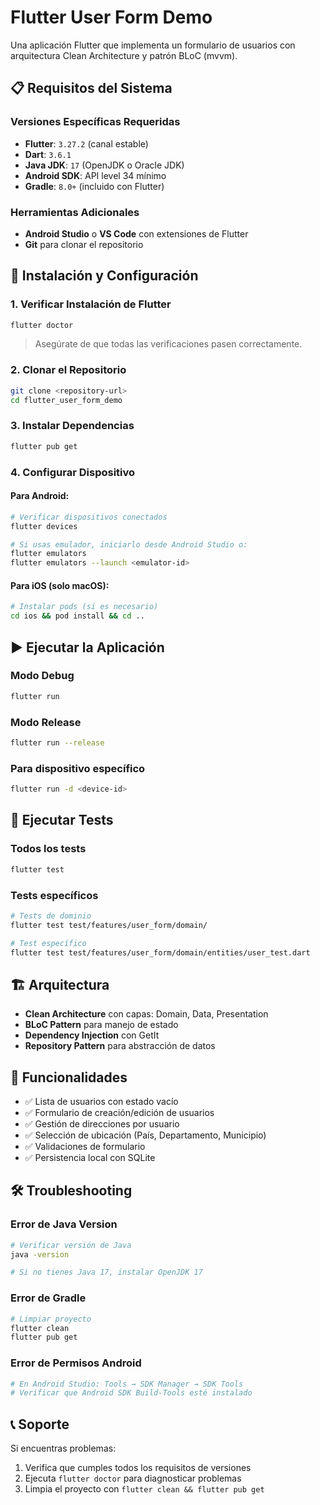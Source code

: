# Flutter User Form Demo

Una aplicación Flutter que implementa un formulario de usuarios con arquitectura Clean Architecture y patrón BLoC (mvvm).

## 📋 Requisitos del Sistema

### Versiones Específicas Requeridas

- **Flutter**: `3.27.2` (canal estable)
- **Dart**: `3.6.1`
- **Java JDK**: `17` (OpenJDK o Oracle JDK)
- **Android SDK**: API level 34 mínimo
- **Gradle**: `8.0+` (incluido con Flutter)

### Herramientas Adicionales

- **Android Studio** o **VS Code** con extensiones de Flutter
- **Git** para clonar el repositorio

## 🚀 Instalación y Configuración

### 1. Verificar Instalación de Flutter
```bash
flutter doctor
```
> Asegúrate de que todas las verificaciones pasen correctamente.

### 2. Clonar el Repositorio
```bash
git clone <repository-url>
cd flutter_user_form_demo
```

### 3. Instalar Dependencias
```bash
flutter pub get
```

### 4. Configurar Dispositivo

#### Para Android:
```bash
# Verificar dispositivos conectados
flutter devices

# Si usas emulador, iniciarlo desde Android Studio o:
flutter emulators
flutter emulators --launch <emulator-id>
```

#### Para iOS (solo macOS):
```bash
# Instalar pods (si es necesario)
cd ios && pod install && cd ..
```

## ▶️ Ejecutar la Aplicación

### Modo Debug
```bash
flutter run
```

### Modo Release
```bash
flutter run --release
```

### Para dispositivo específico
```bash
flutter run -d <device-id>
```

## 🧪 Ejecutar Tests

### Todos los tests
```bash
flutter test
```

### Tests específicos
```bash
# Tests de dominio
flutter test test/features/user_form/domain/

# Test específico
flutter test test/features/user_form/domain/entities/user_test.dart
```

## 🏗️ Arquitectura

- **Clean Architecture** con capas: Domain, Data, Presentation
- **BLoC Pattern** para manejo de estado
- **Dependency Injection** con GetIt
- **Repository Pattern** para abstracción de datos

## 📱 Funcionalidades

- ✅ Lista de usuarios con estado vacío
- ✅ Formulario de creación/edición de usuarios
- ✅ Gestión de direcciones por usuario
- ✅ Selección de ubicación (País, Departamento, Municipio)
- ✅ Validaciones de formulario
- ✅ Persistencia local con SQLite

## 🛠️ Troubleshooting

### Error de Java Version
```bash
# Verificar versión de Java
java -version

# Si no tienes Java 17, instalar OpenJDK 17
```

### Error de Gradle
```bash
# Limpiar proyecto
flutter clean
flutter pub get
```

### Error de Permisos Android
```bash
# En Android Studio: Tools → SDK Manager → SDK Tools
# Verificar que Android SDK Build-Tools esté instalado
```

## 📞 Soporte

Si encuentras problemas:
1. Verifica que cumples todos los requisitos de versiones
2. Ejecuta `flutter doctor` para diagnosticar problemas
3. Limpia el proyecto con `flutter clean && flutter pub get`
